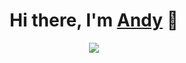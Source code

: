 <div align="center">

<h1>Hi there, I'm <a href="https://andyreagan.com">Andy</a> 👋</h1>

<img src="https://pronoun.cyou/x/y?subject=He&object=Him&height=20" />

</div>
